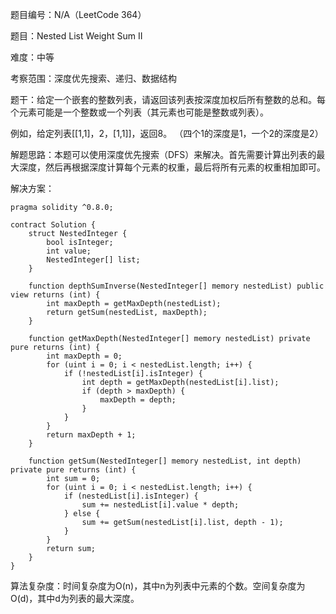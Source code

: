 题目编号：N/A（LeetCode 364）

题目：Nested List Weight Sum II

难度：中等

考察范围：深度优先搜索、递归、数据结构

题干：给定一个嵌套的整数列表，请返回该列表按深度加权后所有整数的总和。每个元素可能是一个整数或一个列表（其元素也可能是整数或列表）。

例如，给定列表[[1,1]，2，[1,1]]，返回8。 （四个1的深度是1，一个2的深度是2）

解题思路：本题可以使用深度优先搜索（DFS）来解决。首先需要计算出列表的最大深度，然后再根据深度计算每个元素的权重，最后将所有元素的权重相加即可。

解决方案：

```solidity
pragma solidity ^0.8.0;

contract Solution {
    struct NestedInteger {
        bool isInteger;
        int value;
        NestedInteger[] list;
    }

    function depthSumInverse(NestedInteger[] memory nestedList) public view returns (int) {
        int maxDepth = getMaxDepth(nestedList);
        return getSum(nestedList, maxDepth);
    }

    function getMaxDepth(NestedInteger[] memory nestedList) private pure returns (int) {
        int maxDepth = 0;
        for (uint i = 0; i < nestedList.length; i++) {
            if (!nestedList[i].isInteger) {
                int depth = getMaxDepth(nestedList[i].list);
                if (depth > maxDepth) {
                    maxDepth = depth;
                }
            }
        }
        return maxDepth + 1;
    }

    function getSum(NestedInteger[] memory nestedList, int depth) private pure returns (int) {
        int sum = 0;
        for (uint i = 0; i < nestedList.length; i++) {
            if (nestedList[i].isInteger) {
                sum += nestedList[i].value * depth;
            } else {
                sum += getSum(nestedList[i].list, depth - 1);
            }
        }
        return sum;
    }
}
```

算法复杂度：时间复杂度为O(n)，其中n为列表中元素的个数。空间复杂度为O(d)，其中d为列表的最大深度。